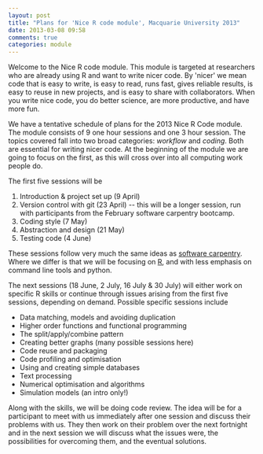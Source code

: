 ```yaml
---
layout: post
title: "Plans for 'Nice R code module', Macquarie University 2013"
date: 2013-03-08 09:58
comments: true
categories: module
---
```


Welcome to the Nice R code module. This module is targeted at researchers who 
are already using R and want to write nicer code. By 'nicer' we mean code that 
is easy to write, is easy to read, runs fast, gives reliable results, is easy 
to reuse in new projects, and is easy to share with collaborators. When you 
write nice code, you do better science, are more productive, and have more fun.

We have a tentative schedule of plans for the 2013 Nice R Code module. The 
module consists of 9 one hour sessions and one 3 hour session. 
The topics covered fall into two broad categories: *workflow* and
*coding*. Both are essential for writing nicer code.  At the beginning of the 
module we are going to focus on the
first, as this will cross over into all computing work people do.

The first five sessions will be 

1. Introduction & project set up (9 April)
2. Version control with git (23 April) -- this will be a longer
session, run with participants from the February software carpentry
bootcamp.
3. Coding style (7 May)
4. Abstraction and design (21 May)
5. Testing code (4 June)

These sessions follow very much the same ideas as
[software carpentry](http://www.software-carpentry.org).  Where we
differ is that we will be focusing on [R](http://r-project.org), and
with less emphasis on command line tools and python.

The next sessions (18 June, 2 July, 16 July & 30 July) will either
work on specific R skills or continue through issues arising from the
first five sessions, depending on demand.  Possible specific sessions
include

- Data matching, models and avoiding duplication
- Higher order functions and functional programming
- The split/apply/combine pattern
- Creating better graphs (many possible sessions here)
- Code reuse and packaging
- Code profiling and optimisation
- Using and creating simple databases
- Text processing
- Numerical optimisation and algorithms
- Simulation models (an intro only!)

Along with the skills, we will be doing code review.  The idea will be
for a participant to meet with us immediately after one session and
discuss their problems with us.  They then work on their problem over
the next fortnight and in the next session we will discuss what the
issues were, the possibilities for overcoming them, and the eventual
solutions.
